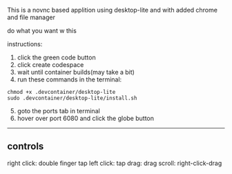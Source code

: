 This is a novnc based applition using desktop-lite and with added chrome and file manager

do what you want w this

instructions:
1. click the green code button
2. click create codespace
3. wait until container builds(may take a bit)
4. run these commands in the terminal: 
```
chmod +x .devcontainer/desktop-lite
sudo .devcontainer/desktop-lite/install.sh
```
5. goto the ports tab in terminal
6. hover over port 6080 and click the globe button

---
controls
---
right click: double finger tap
left click: tap
drag: drag
scroll: right-click-drag
